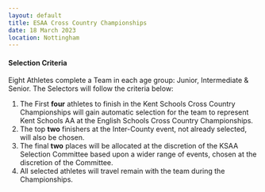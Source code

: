 ```yaml
---
layout: default
title: ESAA Cross Country Championships
date: 18 March 2023
location: Nottingham
---
```


#### Selection Criteria

Eight Athletes complete a Team in each age group: Junior, Intermediate &amp; Senior. The Selectors will follow the criteria below:

1. The First **four** athletes to finish in the Kent Schools Cross Country Championships will gain automatic selection for the team to represent Kent Schools AA at the English Schools Cross Country Championships.
2. The top **two** finishers at the Inter-County event, not already selected, will also be chosen.
3. The final **two** places will be allocated at the discretion of the KSAA Selection Committee based upon a wider range of events, chosen at the discretion of the Committee.
4. All selected athletes will travel remain with the team during the Championships.
